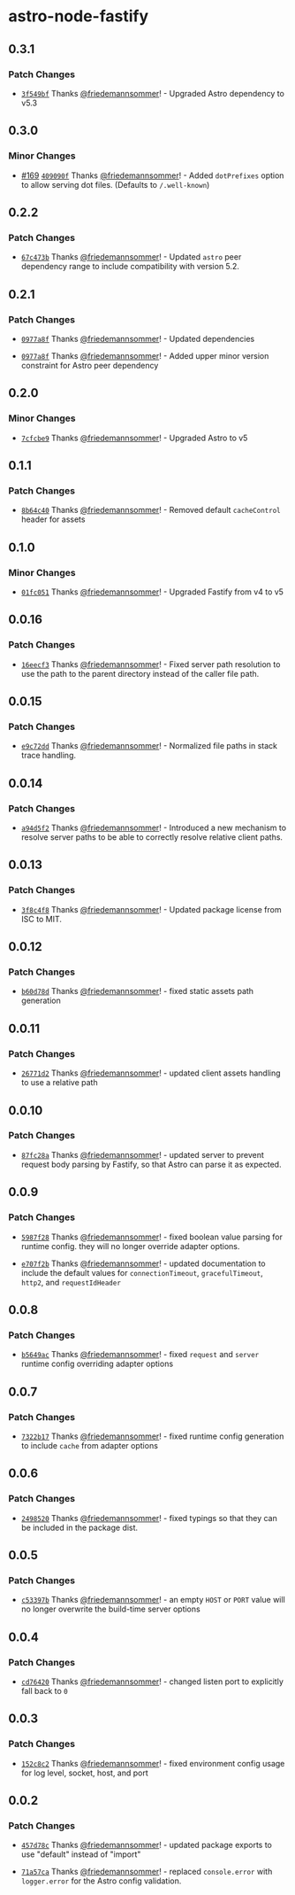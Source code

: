 # astro-node-fastify

## 0.3.1

### Patch Changes

- [`3f549bf`](https://github.com/friedemannsommer/astro-node-fastify/commit/3f549bff0e6fc3acb7118a6f770807b87053d33d) Thanks [@friedemannsommer](https://github.com/friedemannsommer)! - Upgraded Astro dependency to v5.3

## 0.3.0

### Minor Changes

- [#169](https://github.com/friedemannsommer/astro-node-fastify/pull/169) [`409090f`](https://github.com/friedemannsommer/astro-node-fastify/commit/409090fc07d39c72c830df66ec7967d0d6c93f29) Thanks [@friedemannsommer](https://github.com/friedemannsommer)! - Added `dotPrefixes` option to allow serving dot files. (Defaults to `/.well-known`)

## 0.2.2

### Patch Changes

- [`67c473b`](https://github.com/friedemannsommer/astro-node-fastify/commit/67c473ba91457d51b45364c754235ac4f555d4ec) Thanks [@friedemannsommer](https://github.com/friedemannsommer)! - Updated `astro` peer dependency range to include compatibility with version 5.2.

## 0.2.1

### Patch Changes

- [`0977a8f`](https://github.com/friedemannsommer/astro-node-fastify/commit/0977a8f47de1da361efa81315b0fcfe4836270e7) Thanks [@friedemannsommer](https://github.com/friedemannsommer)! - Updated dependencies

- [`0977a8f`](https://github.com/friedemannsommer/astro-node-fastify/commit/0977a8f47de1da361efa81315b0fcfe4836270e7) Thanks [@friedemannsommer](https://github.com/friedemannsommer)! - Added upper minor version constraint for Astro peer dependency

## 0.2.0

### Minor Changes

- [`7cfcbe9`](https://github.com/friedemannsommer/astro-node-fastify/commit/7cfcbe9d4a4ff3fabd9e2d6784d95815b2d4124e) Thanks [@friedemannsommer](https://github.com/friedemannsommer)! - Upgraded Astro to v5

## 0.1.1

### Patch Changes

- [`8b64c40`](https://github.com/friedemannsommer/astro-node-fastify/commit/8b64c403cefb9e651e040e5f08b65b5dbfb055a3) Thanks [@friedemannsommer](https://github.com/friedemannsommer)! - Removed default `cacheControl` header for assets

## 0.1.0

### Minor Changes

- [`01fc051`](https://github.com/friedemannsommer/astro-node-fastify/commit/01fc051cce28b22cc823f8c89885c459eabfa773) Thanks [@friedemannsommer](https://github.com/friedemannsommer)! - Upgraded Fastify from v4 to v5

## 0.0.16

### Patch Changes

- [`16eecf3`](https://github.com/friedemannsommer/astro-node-fastify/commit/16eecf3645a8a1e2cb0730375fd8ee57f0967e2a) Thanks [@friedemannsommer](https://github.com/friedemannsommer)! - Fixed server path resolution to use the path to the parent directory instead of the caller file path.

## 0.0.15

### Patch Changes

- [`e9c72dd`](https://github.com/friedemannsommer/astro-node-fastify/commit/e9c72dd88ca4aebefa65f16fdb5b000bc46caa9b) Thanks [@friedemannsommer](https://github.com/friedemannsommer)! - Normalized file paths in stack trace handling.

## 0.0.14

### Patch Changes

- [`a94d5f2`](https://github.com/friedemannsommer/astro-node-fastify/commit/a94d5f29eccc9b8c8e6ffbb35e03be5467c07a86) Thanks [@friedemannsommer](https://github.com/friedemannsommer)! - Introduced a new mechanism to resolve server paths to be able to correctly resolve relative client paths.

## 0.0.13

### Patch Changes

- [`3f8c4f8`](https://github.com/friedemannsommer/astro-node-fastify/commit/3f8c4f83f1fb643fbac2d58530b370e1556a84d8) Thanks [@friedemannsommer](https://github.com/friedemannsommer)! - Updated package license from ISC to MIT.

## 0.0.12

### Patch Changes

- [`b60d78d`](https://github.com/friedemannsommer/astro-node-fastify/commit/b60d78dde3613ea4d735d524bf4099babbf5a704) Thanks [@friedemannsommer](https://github.com/friedemannsommer)! - fixed static assets path generation

## 0.0.11

### Patch Changes

- [`26771d2`](https://github.com/friedemannsommer/astro-node-fastify/commit/26771d2394dc213947f292c14999d1498b9c6ded) Thanks [@friedemannsommer](https://github.com/friedemannsommer)! - updated client assets handling to use a relative path

## 0.0.10

### Patch Changes

- [`87fc28a`](https://github.com/friedemannsommer/astro-node-fastify/commit/87fc28acbaa7d3183b982dfeee90cd2a06071022) Thanks [@friedemannsommer](https://github.com/friedemannsommer)! - updated server to prevent request body parsing by Fastify, so that Astro can parse it as expected.

## 0.0.9

### Patch Changes

- [`5987f28`](https://github.com/friedemannsommer/astro-node-fastify/commit/5987f28ca2c931405ea436c76f703dfde8f03b02) Thanks [@friedemannsommer](https://github.com/friedemannsommer)! - fixed boolean value parsing for runtime config. they will no longer override adapter options.

- [`e707f2b`](https://github.com/friedemannsommer/astro-node-fastify/commit/e707f2b4f130bfba55c6b748a7866566fdfae5a6) Thanks [@friedemannsommer](https://github.com/friedemannsommer)! - updated documentation to include the default values for `connectionTimeout`, `gracefulTimeout`, `http2`, and `requestIdHeader`

## 0.0.8

### Patch Changes

- [`b5649ac`](https://github.com/friedemannsommer/astro-node-fastify/commit/b5649acea489d3652c15cf0c7b3342a59e78111c) Thanks [@friedemannsommer](https://github.com/friedemannsommer)! - fixed `request` and `server` runtime config overriding adapter options

## 0.0.7

### Patch Changes

- [`7322b17`](https://github.com/friedemannsommer/astro-node-fastify/commit/7322b174ef099d91da45d59aa0a27373ea33a806) Thanks [@friedemannsommer](https://github.com/friedemannsommer)! - fixed runtime config generation to include `cache` from adapter options

## 0.0.6

### Patch Changes

- [`2498520`](https://github.com/friedemannsommer/astro-node-fastify/commit/24985205bc2c1effbe09ae648d815632294e5f81) Thanks [@friedemannsommer](https://github.com/friedemannsommer)! - fixed typings so that they can be included in the package dist.

## 0.0.5

### Patch Changes

- [`c53397b`](https://github.com/friedemannsommer/astro-node-fastify/commit/c53397b36317880ba0c129dc398a30f1d60afb2f) Thanks [@friedemannsommer](https://github.com/friedemannsommer)! - an empty `HOST` or `PORT` value will no longer overwrite the build-time server options

## 0.0.4

### Patch Changes

- [`cd76420`](https://github.com/friedemannsommer/astro-node-fastify/commit/cd76420e22a536d4ea9e88f831d5c0a196e7711d) Thanks [@friedemannsommer](https://github.com/friedemannsommer)! - changed listen port to explicitly fall back to `0`

## 0.0.3

### Patch Changes

- [`152c8c2`](https://github.com/friedemannsommer/astro-node-fastify/commit/152c8c27900d30169b91377653cf13796484fccb) Thanks [@friedemannsommer](https://github.com/friedemannsommer)! - fixed environment config usage for log level, socket, host, and port

## 0.0.2

### Patch Changes

- [`457d78c`](https://github.com/friedemannsommer/astro-node-fastify/commit/457d78c2b2ea86c00e0e0ccc52403e690fd5592c) Thanks [@friedemannsommer](https://github.com/friedemannsommer)! - updated package exports to use "default" instead of "import"

- [`71a57ca`](https://github.com/friedemannsommer/astro-node-fastify/commit/71a57ca3e66e595eb06ac77dcdcb13a4285a264a) Thanks [@friedemannsommer](https://github.com/friedemannsommer)! - replaced `console.error` with `logger.error` for the Astro config validation.
